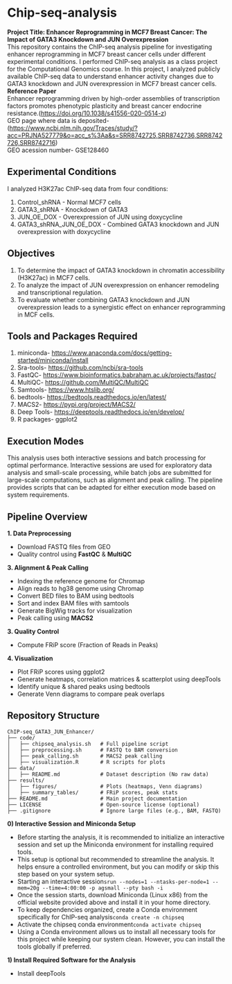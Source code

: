 # Chip-seq-analysis  
**Project Title:  Enhancer Reprogramming in MCF7 Breast Cancer: The Impact of GATA3 Knockdown and JUN Overexpression**  
This repository contains the ChIP-seq analysis pipeline for investigating enhancer reprogramming in MCF7 breast cancer cells under different experimental conditions. 
I performed ChIP-seq analysis as a class project for the Computational Genomics course. In this project, I analyzed publicly available ChIP-seq data to understand enhancer activity changes due to GATA3 knockdown and JUN overexpression in MCF7 breast cancer cells.  
**Reference Paper**  
Enhancer reprogramming driven by high-order assemblies of transcription factors promotes phenotypic plasticity and breast cancer endocrine resistance.(https://doi.org/10.1038/s41556-020-0514-z)  
GEO page where data is deposited-(https://www.ncbi.nlm.nih.gov/Traces/study/?acc=PRJNA527779&o=acc_s%3Aa&s=SRR8742725,SRR8742736,SRR8742726,SRR8742716)   
GEO acession number- GSE128460  

Experimental Conditions  
---
I analyzed H3K27ac ChIP-seq data from four conditions:
1. Control_shRNA - Normal MCF7 cells
2. GATA3_shRNA - Knockdown of GATA3
3. JUN_OE_DOX - Overexpression of JUN using doxycycline
4. GATA3_shRNA_JUN_OE_DOX - Combined GATA3 knockdown and JUN overexpression with doxycycline

Objectives  
---
1. To determine the impact of GATA3 knockdown in chromatin accessibility (H3K27ac) in MCF7 cells.
2. To analyze the impact of JUN overexpression on enhancer remodeling and transcriptional regulation.
3. To evaluate whether combining GATA3 knockdown and JUN overexpression leads to a 
synergistic effect on enhancer reprogramming in MCF cells.

Tools and Packages Required  
---
1. miniconda- https://www.anaconda.com/docs/getting-started/miniconda/install
2. Sra-tools- https://github.com/ncbi/sra-tools
3. FastQC- https://www.bioinformatics.babraham.ac.uk/projects/fastqc/
4. MultiQC- https://github.com/MultiQC/MultiQC
6. Samtools- https://www.htslib.org/
7. bedtools- https://bedtools.readthedocs.io/en/latest/
8. MACS2- https://pypi.org/project/MACS2/
9. Deep Tools- https://deeptools.readthedocs.io/en/develop/
10. R packages- ggplot2

Execution Modes  
---
This analysis uses both interactive sessions and batch processing for optimal performance. Interactive sessions are used for exploratory data analysis and small-scale processing, while batch jobs are submitted for large-scale computations, such as alignment and peak calling. The pipeline provides scripts that can be adapted for either execution mode based on system requirements.  

Pipeline Overview  
---  
**1. Data Preprocessing**   
- Download FASTQ files from GEO  
- Quality control using **FastQC** & **MultiQC**

**3. Alignment & Peak Calling**  
- Indexing the reference genome for Chromap
- Align reads to hg38 genome using Chromap  
- Convert BED files to BAM using bedtools  
- Sort and index BAM files with samtools  
- Generate BigWig tracks for visualization  
- Peak calling using **MACS2**

**3. Quality Control**  
- Compute FRiP score (Fraction of Reads in Peaks)  

**4. Visualization**  
- Plot FRiP scores using ggplot2  
- Generate heatmaps, correlation matrices & scatterplot using deepTools  
- Identify unique & shared peaks using bedtools  
- Generate Venn diagrams to compare peak overlaps

Repository Structure
---

```
ChIP-seq_GATA3_JUN_Enhancer/
├── code/
│   ├── chipseq_analysis.sh   # Full pipeline script
│   ├── preprocessing.sh      # FASTQ to BAM conversion
│   ├── peak_calling.sh       # MACS2 peak calling
│   ├── visualization.R       # R scripts for plots
├── data/
│   ├── README.md             # Dataset description (No raw data)
├── results/
│   ├── figures/              # Plots (heatmaps, Venn diagrams)
│   ├── summary_tables/       # FRiP scores, peak stats
├── README.md                 # Main project documentation
├── LICENSE                   # Open-source license (optional)
├── .gitignore                # Ignore large files (e.g., BAM, FASTQ)
```
**0) Interactive Session and Miniconda Setup**  
- Before starting the analysis, it is recommended to initialize an interactive session and set up the Miniconda environment for installing required tools.
- This setup is optional but recommended to streamline the analysis. It helps ensure a controlled environment, but you can modify or skip this step based on your system setup.
- Starting an interactive session`srun --nodes=1 --ntasks-per-node=1 --mem=20g --time=4:00:00 -p agsmall --pty bash -i`
- Once the session starts, download Miniconda (Linux x86) from the official website provided above and install it in your home directory.
- To keep dependencies organized, create a Conda environment specifically for ChIP-seq analysis`conda create -n chipseq`
- Activate the chipseq conda environment`conda activate chipseq`
- Using a Conda environment allows us to install all necessary tools for this project while keeping our system clean. However, you can install the tools globally if preferred.

**1) Install Required Software for the Analysis**  
- Install deepTools




